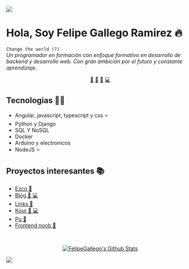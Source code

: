 
<img src="https://github.com/felipegallegoramirez/felipegallegoramirez/blob/master/src/banner.png">

# Hola, Soy Felipe Gallego Ramirez 🔥
`Change the world (?)`<br><em> Un programador en formación con enfoque formativo en desarrollo de backend y desarrollo web. Con gran ambición por el futuro y constante aprendizaje.</em>


<p align="center">
<a href="https://github.com/felipegallegoramirez/felipegallegoramirez/blob/master/ai.md">🤖</a>
<a href="https://github.com/felipegallegoramirez/felipegallegoramirez/blob/master/frontend.md">👀</a>
<a href="https://github.com/felipegallegoramirez/felipegallegoramirez/blob/master/datascience.md">📙</a>
<a href="https://github.com/felipegallegoramirez/felipegallegoramirez/blob/master/backend.md">💻</a>
</p>


## Tecnologias 👨‍💻
- Angular, javascript, typescript y css ⭐
- Python y Django
- SQL Y NoSQL
- Docker
- Arduino y electronicos
- NodeJS ⭐


## Proyectos interesantes 📚
- [Ezco  👀](https://github.com/felipegallegoramirez/Ezco) 
- [Blog  👀 💻](https://github.com/felipegallegoramirez/Blog) 
- [Links  👀](https://github.com/felipegallegoramirez/Links) 
- [Kour  👀 💻](https://github.com/felipegallegoramirez/kour) 
- [Pu  👀](https://github.com/felipegallegoramirez/PU) 
- [Frontend noob  👀](https://github.com/felipegallegoramirez/Frontend-Noob) 



<br>

<p align="center">
<a href="#user-30538313-pinned-items-reorder-form">
<img align="center" src="https://github-readme-stats-eight-theta.vercel.app/api?username=felipegallegoramirez&show_icons=true&theme=algolia&include_all_commits=true&count_private=true" alt="FelipeGallego's Github Stats"/>
</a>
</p>

<img src="https://github.com/felipegallegoramirez/felipegallegoramirez/blob/master/src/footer.png">
